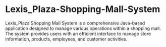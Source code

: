 # Lexis_Plaza-Shopping-Mall-System
Lexis_Plaza Shopping Mall System is a comprehensive Java-based application designed to manage various operations within a shopping mall. The system provides users with an efficient interface to manage store information, products, employees, and customer activities.
